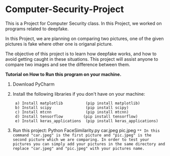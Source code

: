 # Computer-Security-Project 

This is a Project for Computer Security class. In this Project, we worked on programs related to deepfake.

In this Project, we are planning on comparing two pictures, one of the given pictures is fake where other one is origanal picture. 

The objective of this project is to learn how deepfake works, and how to avoid getting caught in these situations. This project will assist anyone to compare two images and see the difference between them.

**Tutorial on How to Run this program on your machine.**

1. Download PyCharm

2. Install the following libraries if you don't have on your machine:

     ```
      a) Install matplotlib          (pip install matplotlib)
      b) Install scipy               (pip install scipy)
      c) Install mtcnn               (pip install mtcnn)
      d) Install tensorflow	        (pip install tensorflow)
      e) Install keras_applications  (pip install keras_applications)
     ```

3. Run this project: Python FaceSimilarity.py car.jpeg pic.jpeg 
```** In this command "car.jpeg" is the first picture and "pic.jpeg" is the second picture which we are comparing. In order to test your pictures you can simply add your pictures in the same directory and replace "car.jpeg" and "pic.jpeg" with your pictures name.```

   
      

